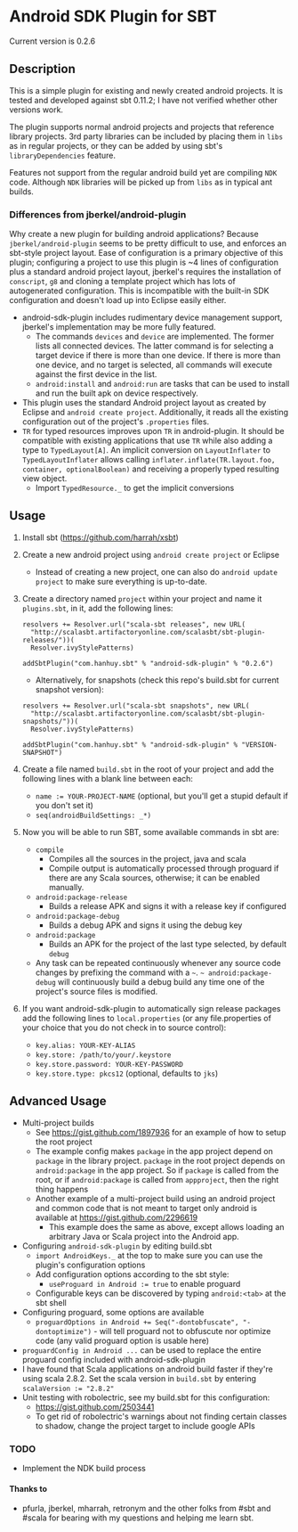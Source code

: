 # Android SDK Plugin for SBT #

Current version is 0.2.6

## Description ##

This is a simple plugin for existing and newly created android projects.
It is tested and developed against sbt 0.11.2; I have not verified whether
other versions work.

The plugin supports normal android projects and projects that reference
library projects. 3rd party libraries can be included by placing them in
`libs` as in regular projects, or they can be added by using sbt's
`libraryDependencies` feature.

Features not support from the regular android build yet are compiling `NDK`
code. Although `NDK` libraries will be picked up from `libs` as in typical
ant builds.

### Differences from jberkel/android-plugin ###

Why create a new plugin for building android applications?  Because
`jberkel/android-plugin` seems to be pretty difficult to use, and enforces
an sbt-style project layout. Ease of configuration is a primary objective
of this plugin; configuring a project to use this plugin is ~4 lines of
configuration plus a standard android project layout, jberkel's requires
the installation of `conscript`, `g8` and cloning a template project which
has lots of autogenerated configuration. This is incompatible with the
built-in SDK configuration and doesn't load up into Eclipse easily either.

* android-sdk-plugin includes rudimentary device management support,
  jberkel's implementation may be more fully featured.
  * The commands `devices` and `device` are implemented. The former lists
    all connected devices. The latter command is for selecting a target
    device if there is more than one device. If there is more than one
    device, and no target is selected, all commands will execute against the
    first device in the list.
  * `android:install` and `android:run` are tasks that can be used to install
    and run the built apk on device respectively.
* This plugin uses the standard Android project layout as created by
  Eclipse and `android create project`. Additionally, it reads all the
  existing configuration out of the project's `.properties` files.
* `TR` for typed resources improves upon `TR` in android-plugin. It should be
  compatible with existing applications that use `TR` while also adding a
  type to `TypedLayout[A]`. An implicit conversion on `LayoutInflater` to
  `TypedLayoutInflater` allows calling
  `inflater.inflate(TR.layout.foo, container, optionalBoolean)` and receiving
  a properly typed resulting view object.
  * Import `TypedResource._` to get the implicit conversions

## Usage ##

1. Install sbt (https://github.com/harrah/xsbt)
2. Create a new android project using `android create project` or Eclipse
   * Instead of creating a new project, one can also do
     `android update project` to make sure everything is up-to-date.
3. Create a directory named `project` within your project and name it
   `plugins.sbt`, in it, add the following lines:

    ```
    resolvers += Resolver.url("scala-sbt releases", new URL(
      "http://scalasbt.artifactoryonline.com/scalasbt/sbt-plugin-releases/"))(
      Resolver.ivyStylePatterns)

    addSbtPlugin("com.hanhuy.sbt" % "android-sdk-plugin" % "0.2.6")
    ```

   * Alternatively, for snapshots (check this repo's build.sbt for current
     snapshot version):

    ```
    resolvers += Resolver.url("scala-sbt snapshots", new URL(
      "http://scalasbt.artifactoryonline.com/scalasbt/sbt-plugin-snapshots/"))(
      Resolver.ivyStylePatterns)

    addSbtPlugin("com.hanhuy.sbt" % "android-sdk-plugin" % "VERSION-SNAPSHOT")
    ```

4. Create a file named `build.sbt` in the root of your project and add the
   following lines with a blank line between each:
   * `name := YOUR-PROJECT-NAME` (optional, but you'll get a stupid default
     if you don't set it)
   * `seq(androidBuildSettings: _*)`
5. Now you will be able to run SBT, some available commands in sbt are:
   * `compile`
     * Compiles all the sources in the project, java and scala
     * Compile output is automatically processed through proguard if there
       are any Scala sources, otherwise; it can be enabled manually.
   * `android:package-release`
      * Builds a release APK and signs it with a release key if configured
   * `android:package-debug`
      * Builds a debug APK and signs it using the debug key
   * `android:package`
     * Builds an APK for the project of the last type selected, by default
       `debug`
   * Any task can be repeated continuously whenever any source code changes
     by prefixing the command with a `~`. `~ android:package-debug`
     will continuously build a debug build any time one of the project's
     source files is modified.
6. If you want android-sdk-plugin to automatically sign release packages
   add the following lines to `local.properties` (or any file.properties of
   your choice that you do not check in to source control):
   * `key.alias: YOUR-KEY-ALIAS`
   * `key.store: /path/to/your/.keystore`
   * `key.store.password: YOUR-KEY-PASSWORD`
   * `key.store.type: pkcs12` (optional, defaults to `jks`)

## Advanced Usage ##

* Multi-project builds
  * See https://gist.github.com/1897936 for an example of how to setup the
    root project
  * The example config makes `package` in the app project depend on `package`
    in the library project.  `package` in the root project depends on
    `android:package` in the app project. So if `package` is called from the
    root, or if `android:package` is called from `appproject`, then the
    right thing happens
  * Another example of a multi-project build using an android project and
    common code that is not meant to target only android is available at
    https://gist.github.com/2296619
    * This example does the same as above, except allows loading an arbitrary
      Java or Scala project into the Android app.
* Configuring `android-sdk-plugin` by editing build.sbt
  * `import AndroidKeys._` at the top to make sure you can use the plugin's
    configuration options
  * Add configuration options according to the sbt style:
    * `useProguard in Android := true` to enable proguard
  * Configurable keys can be discovered by typing `android:<tab>` at the
    sbt shell
* Configuring proguard, some options are available
  * `proguardOptions in Android += Seq("-dontobfuscate", "-dontoptimize")` -
    will tell proguard not to obfuscute nor optimize code (any valid proguard
    option is usable here)
 * `proguardConfig in Android ...` can be used to replace the entire
   proguard config included with android-sdk-plugin
* I have found that Scala applications on android build faster if they're
  using scala 2.8.2. Set the scala version in `build.sbt` by entering
  `scalaVersion := "2.8.2"`
* Unit testing with robolectric, see my build.sbt for this configuration:
  * https://gist.github.com/2503441
  * To get rid of robolectric's warnings about not finding certain classes
    to shadow, change the project target to include google APIs

### TODO ###

* Implement the NDK build process

#### Thanks to ####

* pfurla, jberkel, mharrah, retronym and the other folks from #sbt and #scala
  for bearing with my questions and helping me learn sbt.
